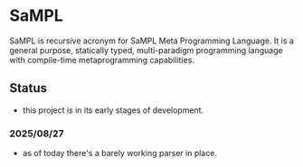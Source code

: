 # SaMPL
SaMPL is recursive acronym for SaMPL Meta Programming Language. It is a general purpose, statically typed,
multi-paradigm programming language with compile-time metaprogramming capabilities.

## Status
- this project is in its early stages of development.

### 2025/08/27
- as of today there's a barely working parser in place.
